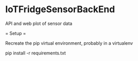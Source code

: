 # IoTFridgeSensorBackEnd
API and web plot of sensor data

= Setup =

Recreate the pip virtual environment, probably in a virtualenv

pip install -r requirements.txt

